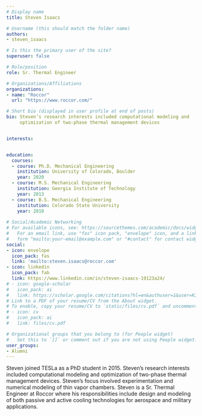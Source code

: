 ```yaml
---
# Display name
title: Steven Isaacs

# Username (this should match the folder name)
authors:
- steven_isaacs

# Is this the primary user of the site?
superuser: false

# Role/position
role: Sr. Thermal Engineer

# Organizations/Affiliations
organizations:
- name: "Roccor"
  url: "https://www.roccor.com/"

# Short bio (displayed in user profile at end of posts)
bio: Steven’s research interests included computational modeling and 
     optimization of two-phase thermal management devices


interests: 


education:
  courses:
  - course: Ph.D. Mechanical Engineering
    institution: University of Colorado, Boulder
    year: 2020
  - course: M.S. Mechanical Engineering
    institution: Georgia Institute of Technology
    year: 2013
  - course: B.S. Mechanical Engineering
    institution: Colorado State University
    year: 2010
    
# Social/Academic Networking
# For available icons, see: https://sourcethemes.com/academic/docs/widgets/#icons
#   For an email link, use "fas" icon pack, "envelope" icon, and a link in the
#   form "mailto:your-email@example.com" or "#contact" for contact widget.
social:
- icon: envelope
  icon_pack: fas
  link: 'mailto:steven.isaacs@roccor.com'  
- icon: linkedin
  icon_pack: fab
  link: https://www.linkedin.com/in/steven-isaacs-19123a24/
# - icon: google-scholar
#   icon_pack: ai
#   link: https://scholar.google.com/citations?hl=en&authuser=1&user=KI1FZOcAAAAJ
# Link to a PDF of your resume/CV from the About widget.
# To enable, copy your resume/CV to `static/files/cv.pdf` and uncomment the lines below.  
# - icon: cv
#   icon_pack: ai
#   link: files/cv.pdf

# Organizational groups that you belong to (for People widget)
#   Set this to `[]` or comment out if you are not using People widget.  
user_groups:
- Alumni
---
```

Steven joined TESLa as a PhD student in 2015. Steven’s research interests included computational modeling and 
optimization of two-phase thermal management devices. Steven’s focus involved experimentation and numerical 
modeling of thin vapor chambers. Steven is a Sr. Thermal Engineer at Roccor where his responsibilities include 
design and modeling of both passive and active cooling technologies for aerospace and military applications.

